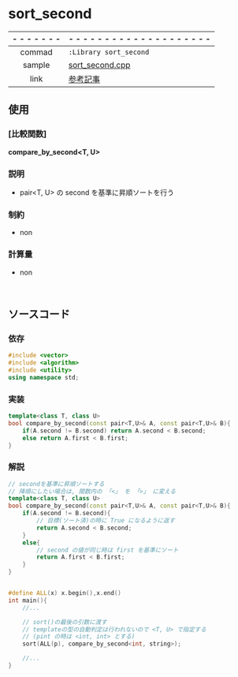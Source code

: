 # sort_second

| - - - - - - - | - - - - - - - - - - - - - - - - - - - -                        |
| :----:        | :------                                                        |
| commad        | `:Library sort_second`                                                 |
| sample        | [sort_second.cpp](/sample/sort_second.cpp)                            |
| link          | [参考記事](https://perogram.hateblo.jp/entry/2018/12/17/045943) |

## 使用

### **[比較関数]**
**compare_by_second<T, U>**
### 説明
- pair\<T, U\> の second を基準に昇順ソートを行う
### 制約
- non
### 計算量
- non


<br>


## ソースコード

### 依存
```cpp
#include <vector>
#include <algorithm>
#include <utility>
using namespace std;
```

### 実装
```cpp
template<class T, class U>
bool compare_by_second(const pair<T,U>& A, const pair<T,U>& B){
    if(A.second != B.second) return A.second < B.second;
    else return A.first < B.first;
}
```

### 解説
```cpp
// secondを基準に昇順ソートする
// 降順にしたい場合は, 関数内の 「<」 を 「>」 に変える
template<class T, class U>
bool compare_by_second(const pair<T,U>& A, const pair<T,U>& B){
    if(A.second != B.second){
        // 目標(ソート済)の時に True になるように返す
        return A.second < B.second;
    }
    else{
        // second の値が同じ時は first を基準にソート
        return A.first < B.first;
    }
}


#define ALL(x) x.begin(),x.end()
int main(){
    //...

    // sort()の最後の引数に渡す
    // templateの型の自動判定は行われないので <T, U> で指定する
    // (pint の時は <int, int> とする)
    sort(ALL(p), compare_by_second<int, string>);

    //...
}
```
